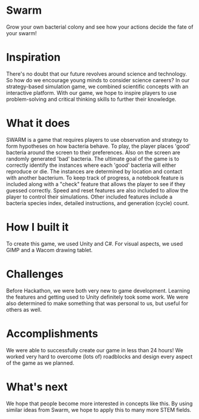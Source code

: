 # Swarm
Grow your own bacterial colony and see how your actions decide the fate of your swarm!

# Inspiration

There's no doubt that our future revolves around science and technology. So how do we encourage young minds to consider science careers? In our strategy-based simulation game, we combined scientific concepts with an interactive platform. With our game, we hope to inspire players to use problem-solving and critical thinking skills to further their knowledge. 

# What it does

SWARM is a game that requires players to use observation and strategy to form hypotheses on how bacteria behave. To play, the player places 'good' bacteria around the screen to their preferences. Also on the screen are randomly generated 'bad' bacteria. The ultimate goal of the game is to correctly identify the instances where each 'good' bacteria will either reproduce or die. The instances are determined by location and contact with another bacterium. To keep track of progress, a notebook feature is included along with a "check" feature that allows the player to see if they guessed correctly. Speed and reset features are also included to allow the player to control their simulations. Other included features include a bacteria species index, detailed instructions, and generation (cycle) count.

# How I built it

To create this game, we used Unity and C#. For visual aspects, we used GIMP and a Wacom drawing tablet.

# Challenges
Before Hackathon, we were both very new to game development. Learning the features and getting used to Unity definitely took some work. We were also determined to make something that was personal to us, but useful for others as well. 

# Accomplishments
We were able to successfully create our game in less than 24 hours! We worked very hard to overcome (lots of) roadblocks and design every aspect of the game as we planned. 

# What's next
We hope that people become more interested in concepts like this. By using similar ideas from Swarm, we hope to apply this to many more STEM fields. 
